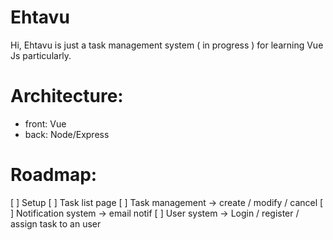 # Ehtavu

Hi, Ehtavu is just a task management system ( in progress ) for learning Vue Js particularly.

# Architecture:
- front: Vue
- back: Node/Express

# Roadmap:
[ ] Setup
[ ] Task list page
[ ] Task management -> create / modify / cancel
[ ] Notification system -> email notif
[ ] User system -> Login / register / assign task to an user
